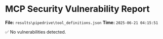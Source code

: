 # MCP Security Vulnerability Report
**File:** `results\pipedrive\tool_definitions.json`
**Time:** `2025-06-21 04:15:51`

✅ No vulnerabilities detected.